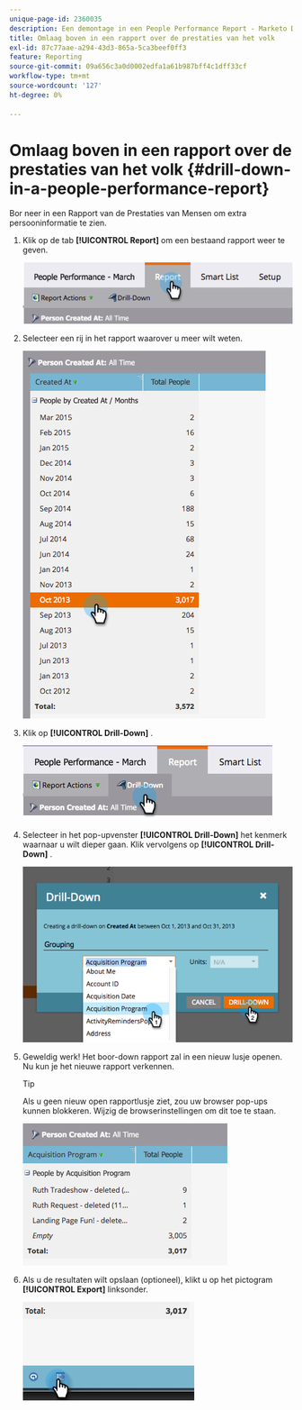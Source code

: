 ```yaml
---
unique-page-id: 2360035
description: Een demontage in een People Performance Report - Marketo Docs - Productdocumentatie
title: Omlaag boven in een rapport over de prestaties van het volk
exl-id: 87c77aae-a294-43d3-865a-5ca3beef0ff3
feature: Reporting
source-git-commit: 09a656c3a0d0002edfa1a61b987bff4c1dff33cf
workflow-type: tm+mt
source-wordcount: '127'
ht-degree: 0%

---
```


# Omlaag boven in een rapport over de prestaties van het volk {#drill-down-in-a-people-performance-report}

Bor neer in een Rapport van de Prestaties van Mensen om extra persooninformatie te zien.

1. Klik op de tab **[!UICONTROL Report]** om een bestaand rapport weer te geven.

   ![](assets/one.png)

1. Selecteer een rij in het rapport waarover u meer wilt weten.

   ![](assets/two.png)

1. Klik op **[!UICONTROL Drill-Down]** .

   ![](assets/three.png)

1. Selecteer in het pop-upvenster **[!UICONTROL Drill-Down]** het kenmerk waarnaar u wilt dieper gaan. Klik vervolgens op **[!UICONTROL Drill-Down]** .

   ![](assets/four.png)

1. Geweldig werk! Het boor-down rapport zal in een nieuw lusje openen. Nu kun je het nieuwe rapport verkennen.

   >[!TIP]
   >
   >Als u geen nieuw open rapportlusje ziet, zou uw browser pop-ups kunnen blokkeren. Wijzig de browserinstellingen om dit toe te staan.

   ![](assets/five.png)

1. Als u de resultaten wilt opslaan (optioneel), klikt u op het pictogram **[!UICONTROL Export]** linksonder.

   ![](assets/six.png)
